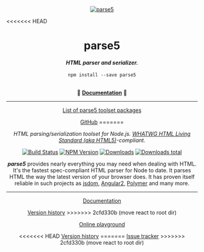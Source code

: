 <p align="center">
    <a href="https://github.com/inikulin/parse5">
        <img src="https://raw.github.com/inikulin/parse5/master/media/logo.png" alt="parse5" />
    </a>
</p>

<<<<<<< HEAD
<div align="center">
<h1>parse5</h1>
<i><b>HTML parser and serializer.</b></i>
</div>
<br>

<div align="center">
<code>npm install --save parse5</code>
</div>
<br>

<p align="center">
  📖 <a href="https://github.com/inikulin/parse5/tree/master/packages/parse5/docs/index.md"><b>Documentation</b></a> 📖
</p>

---

<p align="center">
  <a href="https://github.com/inikulin/parse5/tree/master/docs/list-of-packages.md">List of parse5 toolset packages</a>
</p>

<p align="center">
    <a href="https://github.com/inikulin/parse5">GitHub</a>
=======
<p align="center">
<i>HTML parsing/serialization toolset for Node.js. <a href="https://html.spec.whatwg.org/multipage/">WHATWG HTML Living Standard (aka HTML5)</a>-compliant.</i>
</p>

<p align="center">
  <a href="https://travis-ci.org/inikulin/parse5"><img alt="Build Status" src="https://api.travis-ci.org/inikulin/parse5.svg"></a>
  <a href="https://www.npmjs.com/package/parse5"><img alt="NPM Version" src="https://img.shields.io/npm/v/parse5.svg"></a>
  <a href="https://npmjs.org/package/parse5"><img alt="Downloads" src="http://img.shields.io/npm/dm/parse5.svg"></a>
  <a href="https://npmjs.org/package/parse5"><img alt="Downloads total" src="http://img.shields.io/npm/dt/parse5.svg"></a>
</p>

<p align="center">
<b><i>parse5</i></b> provides nearly everything you may need when dealing with HTML. It's the fastest spec-compliant HTML parser
for Node to date. It parses HTML the way the latest version of your browser does. It has proven itself reliable in such projects
as <a href="https://github.com/tmpvar/jsdom">jsdom</a>, <a href="https://github.com/angular/angular">Angular2</a>, <a href="https://www.polymer-project.org">Polymer</a> and many more.
</p>

----

<p align="center">
  <a href="http://inikulin.github.io/parse5">Documentation</a>
</p>

<p align="center">
  <a href="http://inikulin.github.io/parse5#version-history">Version history</a>
>>>>>>> 2cfd330b (move react to root dir)
</p>

<p align="center">
  <a href="http://astexplorer.net/#/1CHlCXc4n4">Online playground</a>
</p>

<p align="center">
<<<<<<< HEAD
    <a href="https://github.com/inikulin/parse5/tree/master/docs/version-history.md">Version history</a>
=======
  <a href="https://github.com/inikulin/parse5/issues">Issue tracker</a>
>>>>>>> 2cfd330b (move react to root dir)
</p>
